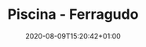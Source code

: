 ---
title: "Piscina - Ferragudo"
date: 2020-08-09T15:20:42+01:00

images: 
- img/servicos/ferro/ferro.jpeg
- img/servicos/ferro/ferro3.jpeg
- img/servicos/ferro/ferro2.jpeg
- img/servicos/ferro/ferro3.jpeg

date_to_show: "Junho 2019"
text: "You can write here details about this work."

draft: false
---